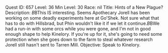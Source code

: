 Quest ID: 657
Level: 36
Min Level: 30
Race: nil
Title: Hints of a New Plague?
Description: <Quae begins to go through the folder.>$B$BThis IS interesting. Seems Apothecary Jorell has been working on some deadly experiments here at Go'Shek. Not sure what that has to do with Hillsbrad, but Phin wouldn't like it if we let it continue.$B$BWe had a run-in with some orcs while you were gone, and I'm not in good enough shape to help Kinelory. If you're up for it, she's going to need some protection when she goes down to the farm to steal whatever research Jorell still hasn't sent to Tarren Mill.
Objective: Speak to Kinelory.
